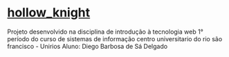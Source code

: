 # [hollow_knight](https://diegodelgado007.github.io/hollow_knight/)

Projeto desenvolvido na disciplina de introdução à tecnologia web
1° período do curso de sistemas de informação
centro universitario do rio são francisco - Unirios
Aluno: Diego Barbosa de Sá Delgado
